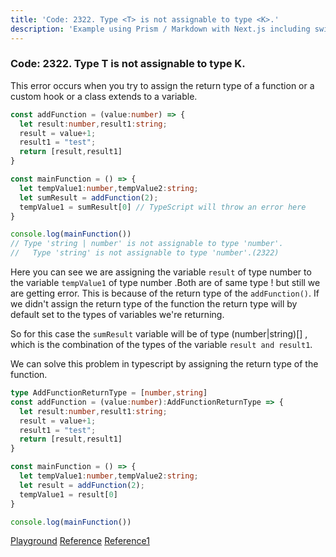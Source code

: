 ```yaml
---
title: 'Code: 2322. Type <T> is not assignable to type <K>.'
description: 'Example using Prism / Markdown with Next.js including switching syntax highlighting themes.'
---
```


### Code: 2322. Type T is not assignable to type K.

This error occurs when you try to assign the return type of a function or a custom hook or a class extends to a variable.


```ts
const addFunction = (value:number) => { 
  let result:number,result1:string;
  result = value+1;
  result1 = "test";
  return [result,result1]
}

const mainFunction = () => {
  let tempValue1:number,tempValue2:string;
  let sumResult = addFunction(2);
  tempValue1 = sumResult[0] // TypeScript will throw an error here
}

console.log(mainFunction())
// Type 'string | number' is not assignable to type 'number'.
//   Type 'string' is not assignable to type 'number'.(2322)
```

Here you can see we are assigning the variable ```result``` of type number to the variable ```tempValue1``` of type number .Both are of same type ! but still we are getting error. 
This is because of the return type of the ```addFunction()```. If we didn't assign the return type of the function the return type will by default set to the types of variables we're returning.

So for this case the ```sumResult``` variable will be of type (number|string)[] , which is the combination of the types of the variable ```result and result1```.

We can solve this problem in typescript by assigning the return type of the function.

```ts
type AddFunctionReturnType = [number,string]
const addFunction = (value:number):AddFunctionReturnType => {
  let result:number,result1:string;
  result = value+1;
  result1 = "test";
  return [result,result1]
}

const mainFunction = () => {
  let tempValue1:number,tempValue2:string;
  let result = addFunction(2);
  tempValue1 = result[0]
}

console.log(mainFunction())
```
[Playground](https://www.typescriptlang.org/play?ssl=15&ssc=28&pln=1&pc=1#code/C4TwDgpgBAggJnAYgVwHYGNgEsD2qBKEwyATqgCrjQC8UA2qsgLYBGEJANAM7AlaoBzALoAodHh5QAhghQZseKLQAUANykAbZBABcjVuwCUO+EjSZcBIqQpUlAPigBvKAHpXJCExyrowABZYXFCexGRQoJAROFACRBH+flw6AEwAzCkpUOwkOCRQIlBQGvGeXMgawHrMbJxlFcAAjDo8fIIA3IUhEOWVSlDqWhAA1I2dRfWVjf0ARMA9wDPj3WGo9JPAHBuNogC+ImISwFBMUvxyFooqhg7OXSXH80xgAGqa2s36tRxPr+8QKRavH4AmWD26vWOtBkZnklmUKUMy1+byG01oGzoAAY9gdxKguDgSgA6DQ4ATKU7ncwKVDKQyGIA)
[Reference](https://github.com/microsoft/TypeScript/issues/10761)
[Reference1](https://stackoverflow.com/questions/33536116/typescript-ts2322-type-typeof-foo-is-not-assignable-to-type-ifoo)